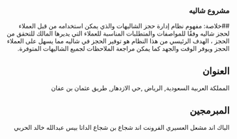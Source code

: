 <div dir="rtl">

### مشروع شاليه

##خلاصة:
مفهوم نظام إدارة حجز الشاليهات والذي يمكن استخدامه من قبل العملاء لحجز شاليه وفقًا للمواصفات والمتطلبات المناسبة للعملاء التي يديرها المالك للتحقق من الحجز ،
الهدف الرئيسي من هذا النظام هو توفير الحجز في شاليه مما يسهل على العملاء الحجز ويوفر الوقت والجهد كما يمكن مراجعة الملاحظات لجميع الشاليهات المتوفرة.

## العنوان
المملكة العربية السعودية, الرياض ,حي الازدهار, طريق عثمان بن عفان

## المبرمجين
الباك اند مشعل العسيري
الفرونت اند شجاع بن شجاع
الداتا بيس عبدالله خالد الحربي
